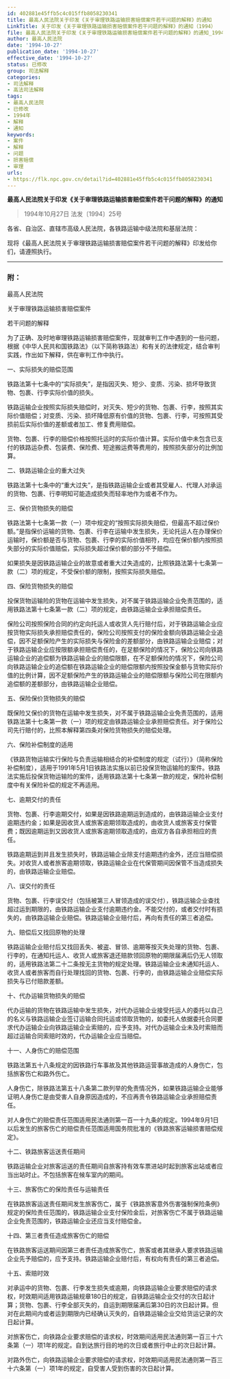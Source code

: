 ```yaml
---
id: 402881e45ffb5c4c015ffb8058230341
title: 最高人民法院关于印发《关于审理铁路运输损害赔偿案件若干问题的解释》的通知
LinkTitle: 关于印发《关于审理铁路运输损害赔偿案件若干问题的解释》的通知（1994）
file: 最高人民法院关于印发《关于审理铁路运输损害赔偿案件若干问题的解释》的通知_19941027_402881e45ffb5c4c015ffb8058230341.docx
author: 最高人民法院
date: '1994-10-27'
publication_date: '1994-10-27'
effective_date: '1994-10-27'
status: 已修改
group: 司法解释
categories:
- 司法解释
- 高法司法解释
tags:
- 最高人民法院
- 已修改
- 1994年
- 解释
- 通知
keywords:
- 案件
- 解释
- 问题
- 损害赔偿
- 审理
urls:
- https://flk.npc.gov.cn/detail?id=402881e45ffb5c4c015ffb8058230341
---
```


**最高人民法院关于印发《关于审理铁路运输损害赔偿案件若干问题的解释》的通知**

> 1994年10月27日 法发〔1994〕25号

各省、自治区、直辖市高级人民法院，各铁路运输中级法院和基层法院：

现将《最高人民法院关于审理铁路运输损害赔偿案件若干问题的解释》印发给你们，请遵照执行。

---

### 附：

最高人民法院

关于审理铁路运输损害赔偿案件

若干问题的解释

为了正确、及时地审理铁路运输损害赔偿案件，现就审判工作中遇到的一些问题，根据《中华人民共和国铁路法》（以下简称铁路法）和有关的法律规定，结合审判实践，作出如下解释，供在审判工作中执行。

一、实际损失的赔偿范围

铁路法第十七条中的“实际损失”，是指因灭失、短少、变质、污染、损坏导致货物、包裹、行李实际价值的损失。

铁路运输企业按照实际损失赔偿时，对灭失、短少的货物、包裹、行李，按照其实际价值赔偿；对变质、污染、损坏降低原有价值的货物、包裹、行李，可按照其受损前后实际价值的差额或者加工、修复费用赔偿。

货物、包裹、行李的赔偿价格按照托运时的实际价值计算。实际价值中未包含已支付的铁路运杂费、包装费、保险费、短途搬运费等费用的，按照损失部分的比例加算。

二、铁路运输企业的重大过失

铁路法第十七条中的“重大过失”，是指铁路运输企业或者其受雇人、代理人对承运的货物、包裹、行李明知可能造成损失而轻率地作为或者不作为。

三、保价货物损失的赔偿

铁路法第十七条第一款（一）项中规定的“按照实际损失赔偿，但最高不超过保价额。”是指保价运输的货物、包裹、行李在运输中发生损失，无论托运人在办理保价运输时，保价额是否与货物、包裹、行李的实际价值相符，均应在保价额内按照损失部分的实际价值赔偿，实际损失超过保价额的部分不予赔偿。

如果损失是因铁路运输企业的故意或者重大过失造成的，比照铁路法第十七条第一款（二）项的规定，不受保价额的限制，按照实际损失赔偿。

四、保险货物损失的赔偿

投保货物运输险的货物在运输中发生损失，对不属于铁路运输企业免责范围的，适用铁路法第十七条第一款（二）项的规定，由铁路运输企业承担赔偿责任。

保险公司按照保险合同的约定向托运人或收货人先行赔付后，对于铁路运输企业应按货物实际损失承担赔偿责任的，保险公司按照支付的保险金额向铁路运输企业追偿，因不足额保险产生的实际损失与保险金的差额部分，由铁路运输企业赔偿；对于铁路运输企业应按限额承担赔偿责任的，在足额保险的情况下，保险公司向铁路运输企业的追偿额为铁路运输企业的赔偿限额，在不足额保险的情况下，保险公司向铁路运输企业的追偿额在铁路运输企业的赔偿限额内按照投保金额与货物实际价值的比例计算，因不足额保险产生的铁路运输企业的赔偿限额与保险公司在限额内追偿额的差额部分，由铁路运输企业赔偿。

五、保险保价货物损失的赔偿

既保险又保价的货物在运输中发生损失，对不属于铁路运输企业免责范围的，适用铁路法第十七条第一款（一）项的规定由铁路运输企业承担赔偿责任。对于保险公司先行赔付的，比照本解释第四条对保险货物损失的赔偿处理。

六、保险补偿制度的适用

《铁路货物运输实行保险与负责运输相结合的补偿制度的规定（试行）》（简称保险补偿制度），适用于1991年5月1日铁路法实施以前已投保货物运输险的案件。铁路法实施后投保货物运输险的案件，适用铁路法第十七条第一款的规定，保险补偿制度中有关保险补偿的规定不再适用。

七、逾期交付的责任

货物、包裹、行李逾期交付，如果是因铁路逾期运到造成的，由铁路运输企业支付逾期违约金；如果是因收货人或旅客逾期领取造成的，由收货人或旅客支付保管费；既因逾期运到又因收货人或旅客逾期领取造成的，由双方各自承担相应的责任。

铁路逾期运到并且发生损失时，铁路运输企业除支付逾期违约金外，还应当赔偿损失。对收货人或者旅客逾期领取，铁路运输企业在代保管期间因保管不当造成损失的，由铁路运输企业赔偿。

八、误交付的责任

货物、包裹、行李误交付（包括被第三人冒领造成的误交付），铁路运输企业查找超过运到期限的，由铁路运输企业支付逾期违约金。不能交付的，或者交付时有损失的，由铁路运输企业赔偿。铁路运输企业赔付后，再向有责任的第三者追偿。

九、赔偿后又找回原物的处理

铁路运输企业赔付后又找回丢失、被盗、冒领、逾期等按灭失处理的货物、包裹、行李的，在通知托运人、收货人或旅客退还赔款领回原物的期限届满后仍无人领取的，适用铁路法第二十二条按无主货物的规定处理。铁路运输企业未通知托运人、收货人或者旅客而自行处理找回的货物、包裹、行李的，由铁路运输企业赔偿实际损失与已付赔款差额。

十、代办运输货物损失的赔偿

代办运输的货物在铁路运输中发生损失，对代办运输企业接受托运人的委托以自己的名义与铁路运输企业签订运输合同托运或领取货物的，如委托人依据委托合同要求代办运输企业向铁路运输企业索赔的，应予支持。对代办运输企业未及时索赔而超过运输合同索赔时效的，代办运输企业应当赔偿。

十一、人身伤亡的赔偿范围

铁路法第五十八条规定的因铁路行车事故及其他铁路运营事故造成的人身伤亡，包括旅客伤亡和路外伤亡。

人身伤亡，除铁路法第五十八条第二款列举的免责情况外，如果铁路运输企业能够证明人身伤亡是由受害人自身原因造成的，不应再责令铁路运输企业承担赔偿责任。

对人身伤亡的赔偿责任范围适用民法通则第一百一十九条的规定。1994年9月1日以后发生的旅客伤亡的赔偿责任范围适用国务院批准的《铁路旅客运输损害赔偿规定》。

十二、铁路旅客运送责任期间

铁路运输企业对旅客运送的责任期间自旅客持有效车票进站时起到旅客出站或者应当出站时止。不包括旅客在候车室内的期间。

十三、旅客伤亡的保险责任与运输责任

在铁路旅客运送责任期间发生旅客伤亡，属于《铁路旅客意外伤害强制保险条例》规定的保险责任范围的，铁路运输企业支付保险金后，对旅客伤亡不属于铁路运输企业免责范围的，铁路运输企业还应当支付赔偿金。

十四、第三者责任造成旅客伤亡的赔偿

在铁路旅客运送期间因第三者责任造成旅客伤亡，旅客或者其继承人要求铁路运输企业先予赔偿的，应予支持。铁路运输企业赔付后，有权向有责任的第三者追偿。

十五、索赔时效

对承运中的货物、包裹、行李发生损失或逾期，向铁路运输企业要求赔偿的请求权，时效期间适用铁路运输规章180日的规定，自铁路运输企业交付的次日起计算；货物、包裹、行李全部灭失的，自运到期限届满后第30日的次日起计算。但对在此期间内或者运到期限内已经确认灭失的，自铁路运输企业交给货运记录的次日起计算。

对旅客伤亡，向铁路企业要求赔偿的请求权，时效期间适用民法通则第一百三十六条第（一）项1年的规定。自到达旅行目的地的次日或者旅行中止的次日起计算。

对路外伤亡，向铁路运输企业要求赔偿的请求权，时效期间适用民法通则第一百三十六条第（一）项1年的规定，自受害人受到伤害的次日起计算。
